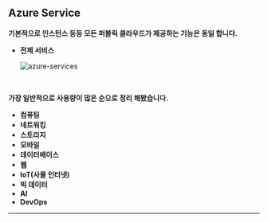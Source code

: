 ## **Azure Service**  <a name="a5"></a>

**기본적으로 인스턴스 등등 모든 퍼블릭 클라우드가 제공하는 기능은 동일 합니다.**  

* **전체 서비스**

    ![azure-services](https://user-images.githubusercontent.com/69498804/104278532-19fda380-54ec-11eb-97fc-24f612788848.png)

<br/>


**가장 일반적으로 사용량이 많은 순으로 정리 해봤습니다.**

* **컴퓨팅**
* **네트워킹**
* **스토리지**
* **모바일**
* **데이터베이스**
* **웹**
* **IoT(사물 인터넷)**
* **빅 데이터**
* **AI**
* **DevOps**

---

